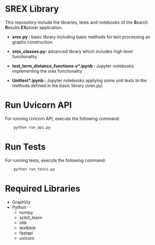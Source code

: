 # SREX Library

This reposotory include the libraries, tests and notebooks of the **S**earch **R**esults **EX**plorer application.

- **srex.py :** basic library including basic methods for text processing an graphs construction.

- **srex_classes.py:** advanced library which includes high level functionality

- **test_term_distance_functions-v\*.ipynb :** Jupyter notebooks implementing the srex functionality

- **Unittest\*.ipynb :** Jupyter notebooks applying some unit tests to the methods defined in the basic library (srex.py)


# Run Uvicorn API

For running Uvicorn API, execute the following command:

```bash
    python run_api.py
```

# Run Tests

For running tests, execute the following command:

```bash
    python run_tests.py
```



# Required Libraries

- GraphViz
- Python
    - numpy
    - scikit_learn
    - nltk
    - textblob
    - fastapi
    - uvicorn

